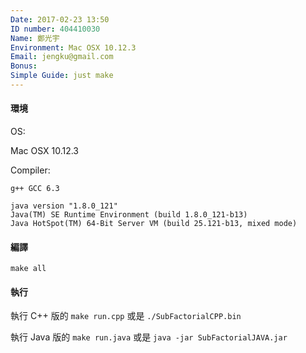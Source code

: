 ```yaml
---
Date: 2017-02-23 13:50
ID number: 404410030
Name: 鄭光宇
Environment: Mac OSX 10.12.3
Email: jengku@gmail.com
Bonus: 
Simple Guide: just make
---
```

#### 環境
OS:

Mac OSX 10.12.3

Compiler:
```
g++ GCC 6.3
```

```
java version "1.8.0_121"
Java(TM) SE Runtime Environment (build 1.8.0_121-b13)
Java HotSpot(TM) 64-Bit Server VM (build 25.121-b13, mixed mode)
```

#### 編譯
`make all`

#### 執行
執行 C++ 版的 `make run.cpp` 或是 `./SubFactorialCPP.bin`

執行 Java 版的 `make run.java` 或是 `java -jar SubFactorialJAVA.jar`

